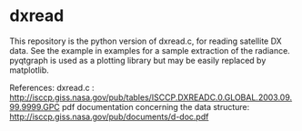 # dxread
This repository is the python version of dxread.c, for reading satellite DX data.
See the example in examples for a sample extraction of the radiance. pyqtgraph is used
as a plotting library but may be easily replaced by matplotlib.

References:
dxread.c : http://isccp.giss.nasa.gov/pub/tables/ISCCP.DXREADC.0.GLOBAL.2003.09.99.9999.GPC
pdf documentation concerning the data structure: http://isccp.giss.nasa.gov/pub/documents/d-doc.pdf

